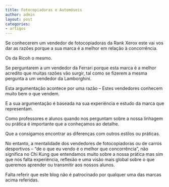 ```yaml
---
title: Fotocopiadoras e Automóveis
author: admin
layout: post
categories:
- artigos
---
```

Se conhecerem um vendedor de fotocopiadoras da Rank Xerox este vai vos dar as razões porque a sua marca é a melhor em relação à concorrência.

Os da Ricoh o mesmo.

Se perguntarem a um vendedor da Ferrari porque esta marca é a melhor acredito que muitas razões vão surgir, tal como se fizerem a mesma pergunta a um vendedor da Lamborghini.

Esta argumentação acontece por uma razão &#8211; Estes vendedores conhecem muito bem o que vendem.

E a sua argumentação é baseada na sua experiência e estudo da marca que representam.

Como professores e alunos quando nos perguntam sobre a nossa linhagem ou prática é importante que a conheçamos ao detalhe.

Que a consigamos encontrar as diferenças com outros estilos ou práticas.

No entanto, a mentalidade dos vendedores de fotocopiadoras ou de carros desportivos &#8211; &#8220;de o que eu vendo é o melhor que concorrência&#8221;, não significa no Chi Kung que entendamos muito sobre a nossa prática mas sim que nos falta experiência, reflexão e uma visão mais global sobre o que queremos aprender ou transmitir aos nossos alunos.

Falta referir que este blog não é patrocinado por qualquer uma das marcas acima referidas.
